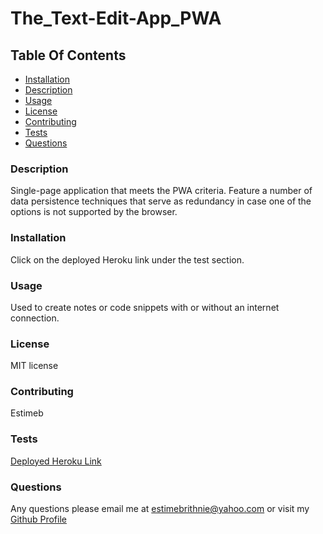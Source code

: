# The_Text-Edit-App_PWA


## Table Of Contents
* [Installation](#installation)
* [Description](#description)
* [Usage](#usage)
* [License](#license)
* [Contributing](#contributing)
* [Tests](#tests)
* [Questions](#questions)

### Description 
Single-page application that meets the PWA criteria. Feature a number of data persistence techniques that serve as redundancy in case one of the options is not supported by the browser.

### Installation 
 Click on the deployed Heroku link under the test section. 

### Usage 
 Used to create notes or code snippets with or without an internet connection. 

### License 
 MIT license

### Contributing 
 Estimeb 

### Tests 
[Deployed Heroku Link](https://floating-beyond-90203.herokuapp.com/)

### Questions 
 Any questions please email me at estimebrithnie@yahoo.com 
 or visit my [Github Profile](https://github.com/Estimeb)

